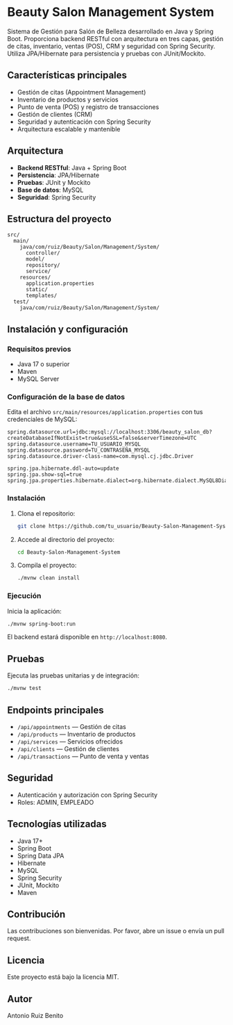 # Beauty Salon Management System

Sistema de Gestión para Salón de Belleza desarrollado en Java y Spring Boot. Proporciona backend RESTful con arquitectura en tres capas, gestión de citas, inventario, ventas (POS), CRM y seguridad con Spring Security. Utiliza JPA/Hibernate para persistencia y pruebas con JUnit/Mockito.

## Características principales
- Gestión de citas (Appointment Management)
- Inventario de productos y servicios
- Punto de venta (POS) y registro de transacciones
- Gestión de clientes (CRM)
- Seguridad y autenticación con Spring Security
- Arquitectura escalable y mantenible

## Arquitectura
- **Backend RESTful**: Java + Spring Boot
- **Persistencia**: JPA/Hibernate
- **Pruebas**: JUnit y Mockito
- **Base de datos**: MySQL
- **Seguridad**: Spring Security

## Estructura del proyecto
```
src/
  main/
    java/com/ruiz/Beauty/Salon/Management/System/
      controller/
      model/
      repository/
      service/
    resources/
      application.properties
      static/
      templates/
  test/
    java/com/ruiz/Beauty/Salon/Management/System/
```

## Instalación y configuración

### Requisitos previos
- Java 17 o superior
- Maven
- MySQL Server

### Configuración de la base de datos
Edita el archivo `src/main/resources/application.properties` con tus credenciales de MySQL:

```
spring.datasource.url=jdbc:mysql://localhost:3306/beauty_salon_db?createDatabaseIfNotExist=true&useSSL=false&serverTimezone=UTC
spring.datasource.username=TU_USUARIO_MYSQL
spring.datasource.password=TU_CONTRASEÑA_MYSQL
spring.datasource.driver-class-name=com.mysql.cj.jdbc.Driver

spring.jpa.hibernate.ddl-auto=update
spring.jpa.show-sql=true
spring.jpa.properties.hibernate.dialect=org.hibernate.dialect.MySQL8Dialect
```

### Instalación
1. Clona el repositorio:
   ```bash
   git clone https://github.com/tu_usuario/Beauty-Salon-Management-System.git
   ```
2. Accede al directorio del proyecto:
   ```bash
   cd Beauty-Salon-Management-System
   ```
3. Compila el proyecto:
   ```bash
   ./mvnw clean install
   ```

### Ejecución
Inicia la aplicación:
```bash
./mvnw spring-boot:run
```
El backend estará disponible en `http://localhost:8080`.

## Pruebas
Ejecuta las pruebas unitarias y de integración:
```bash
./mvnw test
```

## Endpoints principales
- `/api/appointments` — Gestión de citas
- `/api/products` — Inventario de productos
- `/api/services` — Servicios ofrecidos
- `/api/clients` — Gestión de clientes
- `/api/transactions` — Punto de venta y ventas

## Seguridad
- Autenticación y autorización con Spring Security
- Roles: ADMIN, EMPLEADO

## Tecnologías utilizadas
- Java 17+
- Spring Boot
- Spring Data JPA
- Hibernate
- MySQL
- Spring Security
- JUnit, Mockito
- Maven

## Contribución
Las contribuciones son bienvenidas. Por favor, abre un issue o envía un pull request.

## Licencia
Este proyecto está bajo la licencia MIT.

## Autor
Antonio Ruiz Benito

